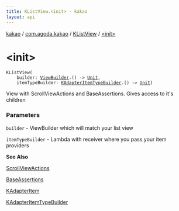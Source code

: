 ```yaml
---
title: KListView.<init> - kakao
layout: api
---
```


<div class='api-docs-breadcrumbs'><a href="../../index.html">kakao</a> / <a href="../index.html">com.agoda.kakao</a> / <a href="index.html">KListView</a> / <a href=".">&lt;init&gt;</a></div>

# &lt;init&gt;

<div class="signature"><code><span class="identifier">KListView</span><span class="symbol">(</span><br/>&nbsp;&nbsp;&nbsp;&nbsp;<span class="parameterName" id="com.agoda.kakao.KListView$<init>(kotlin.Function1((com.agoda.kakao.ViewBuilder, kotlin.Unit)), kotlin.Function1((com.agoda.kakao.KAdapterItemTypeBuilder, kotlin.Unit)))/builder">builder</span><span class="symbol">:</span>&nbsp;<a href="../-view-builder/index.html"><span class="identifier">ViewBuilder</span></a><span class="symbol">.</span><span class="symbol">(</span><span class="symbol">)</span>&nbsp;<span class="symbol">-&gt;</span>&nbsp;<a href="https://kotlinlang.org/api/latest/jvm/stdlib/kotlin/-unit/index.html"><span class="identifier">Unit</span></a><span class="symbol">, </span><br/>&nbsp;&nbsp;&nbsp;&nbsp;<span class="parameterName" id="com.agoda.kakao.KListView$<init>(kotlin.Function1((com.agoda.kakao.ViewBuilder, kotlin.Unit)), kotlin.Function1((com.agoda.kakao.KAdapterItemTypeBuilder, kotlin.Unit)))/itemTypeBuilder">itemTypeBuilder</span><span class="symbol">:</span>&nbsp;<a href="../-k-adapter-item-type-builder/index.html"><span class="identifier">KAdapterItemTypeBuilder</span></a><span class="symbol">.</span><span class="symbol">(</span><span class="symbol">)</span>&nbsp;<span class="symbol">-&gt;</span>&nbsp;<a href="https://kotlinlang.org/api/latest/jvm/stdlib/kotlin/-unit/index.html"><span class="identifier">Unit</span></a><span class="symbol">)</span></code></div>

View with ScrollViewActions and BaseAssertions. Gives access to it's children

### Parameters

<code>builder</code> - ViewBuilder which will match your list view

<code>itemTypeBuilder</code> - Lambda with receiver where you pass your item providers

**See Also**

<a href="../-scroll-view-actions/index.html">ScrollViewActions</a>

<a href="../-base-assertions/index.html">BaseAssertions</a>

<a href="../-k-adapter-item/index.html">KAdapterItem</a>

<a href="../-k-adapter-item-type-builder/index.html">KAdapterItemTypeBuilder</a>

